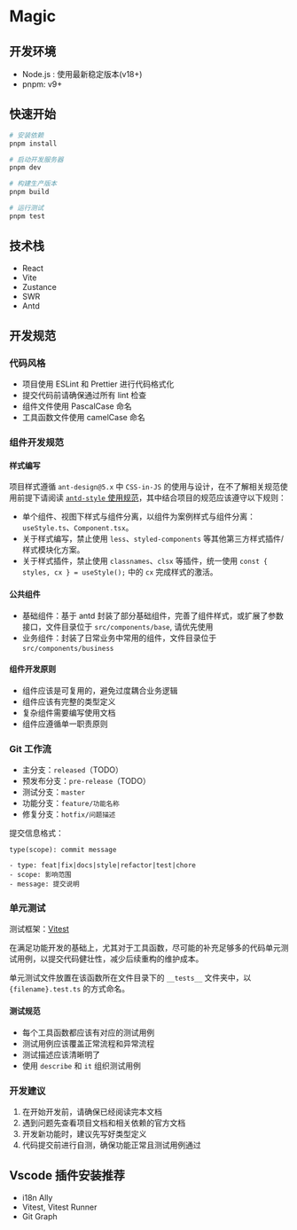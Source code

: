 # Magic

## 开发环境

-   Node.js : 使用最新稳定版本(v18+)
-   pnpm: v9+

## 快速开始

```bash
# 安装依赖
pnpm install

# 启动开发服务器
pnpm dev

# 构建生产版本
pnpm build

# 运行测试
pnpm test
```

## 技术栈

-   React
-   Vite
-   Zustance
-   SWR
-   Antd

## 开发规范

### 代码风格

-   项目使用 ESLint 和 Prettier 进行代码格式化
-   提交代码前请确保通过所有 lint 检查
-   组件文件使用 PascalCase 命名
-   工具函数文件使用 camelCase 命名

### 组件开发规范

#### 样式编写

项目样式遵循 `ant-design@5.x` 中 `CSS-in-JS` 的使用与设计，在不了解相关规范使用前提下请阅读 [`antd-style` 使用规范](https://ant-design.github.io/antd-style/guide/create-styles)，其中结合项目的规范应该遵守以下规则：

-   单个组件、视图下样式与组件分离，以组件为案例样式与组件分离：`useStyle.ts`、`Component.tsx`。
-   关于样式编写，禁止使用 `less`、`styled-components` 等其他第三方样式插件/样式模块化方案。
-   关于样式插件，禁止使用 `classnames`、`clsx` 等插件，统一使用 `const { styles, cx } = useStyle();` 中的 `cx` 完成样式的激活。

#### 公共组件

-   基础组件：基于 antd 封装了部分基础组件，完善了组件样式，或扩展了参数接口，文件目录位于 `src/components/base`, 请优先使用
-   业务组件：封装了日常业务中常用的组件，文件目录位于 `src/components/business`

#### 组件开发原则

-   组件应该是可复用的，避免过度耦合业务逻辑
-   组件应该有完整的类型定义
-   复杂组件需要编写使用文档
-   组件应遵循单一职责原则

### Git 工作流

-   主分支：`released`（TODO）
-   预发布分支：`pre-release`（TODO）
-   测试分支：`master`
-   功能分支：`feature/功能名称`
-   修复分支：`hotfix/问题描述`

提交信息格式：

```
type(scope): commit message

- type: feat|fix|docs|style|refactor|test|chore
- scope: 影响范围
- message: 提交说明
```

### 单元测试

测试框架：[Vitest](https://cn.vitest.dev/)

在满足功能开发的基础上，尤其对于工具函数，尽可能的补充足够多的代码单元测试用例，以提交代码健壮性，减少后续重构的维护成本。

单元测试文件放置在该函数所在文件目录下的 `__tests__` 文件夹中，以 `{filename}.test.ts` 的方式命名。

#### 测试规范

-   每个工具函数都应该有对应的测试用例
-   测试用例应该覆盖正常流程和异常流程
-   测试描述应该清晰明了
-   使用 `describe` 和 `it` 组织测试用例

### 开发建议

1. 在开始开发前，请确保已经阅读完本文档
2. 遇到问题先查看项目文档和相关依赖的官方文档
3. 开发新功能时，建议先写好类型定义
4. 代码提交前进行自测，确保功能正常且测试用例通过

## Vscode 插件安装推荐

-   i18n Ally
-   Vitest, Vitest Runner
-   Git Graph
